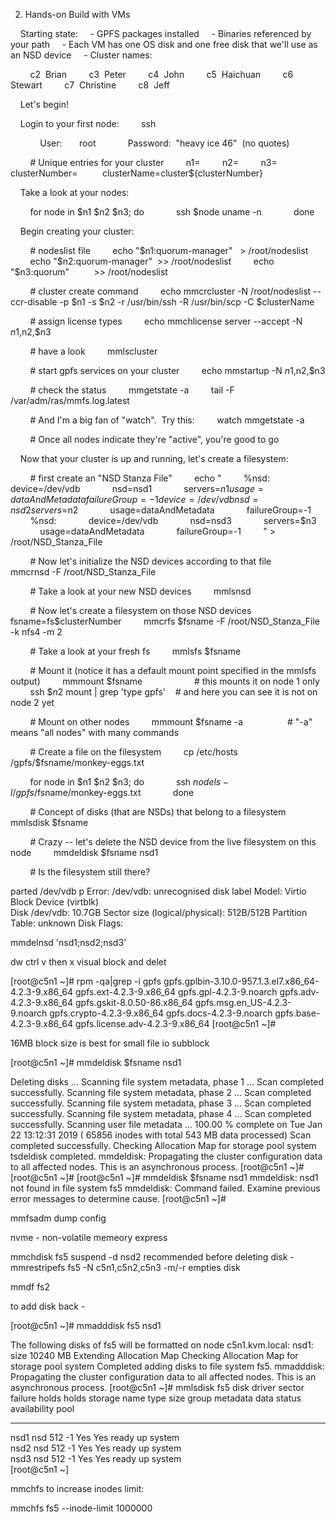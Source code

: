 2. Hands-on Build with VMs


    Starting state:
    - GPFS packages installed
    - Binaries referenced by your path
    - Each VM has one OS disk and one free disk that we'll use as an NSD device
    - Cluster names:


        c2  Brian
        c3  Peter
        c4  John
        c5  Haichuan
        c6  Stewart
        c7  Christine
        c8  Jeff


    Let's begin!


    Login to your first node:
        ssh <nodename>


            User:       root
            Password:  "heavy ice 46"  (no quotes)


        # Unique entries for your cluster
        n1=
        n2=
        n3=
        clusterNumber=
       
 clusterName=cluster${clusterNumber}




    Take a look at your nodes:


        for node in $n1 $n2 $n3; do
            ssh $node uname -n
            done




    Begin creating your cluster:


        # nodeslist file
        echo "$n1:quorum-manager"   > /root/nodeslist
        echo "$n2:quorum-manager"  >> /root/nodeslist
        echo "$n3:quorum"          >> /root/nodeslist




        # cluster create command
        echo mmcrcluster -N /root/nodeslist --ccr-disable -p $n1 -s $n2 -r /usr/bin/ssh -R /usr/bin/scp -C $clusterName


        # assign license types
        echo mmchlicense server --accept -N $n1,$n2,$n3


        # have a look
        mmlscluster


        # start gpfs services on your cluster
        echo mmstartup -N $n1,$n2,$n3


        # check the status
        mmgetstate -a
        tail -F /var/adm/ras/mmfs.log.latest


        # And I'm a big fan of "watch".  Try this:
        watch mmgetstate -a


        # Once all nodes indicate they're "active", you're good to go




    Now that your cluster is up and running, let's create a filesystem:


        # first create an "NSD Stanza File"
        echo "
        %nsd:
            device=/dev/vdb
            nsd=nsd1
            servers=$n1
            usage=dataAndMetadata
            failureGroup=-1
        %nsd:
            device=/dev/vdb
            nsd=nsd2
            servers=$n2
            usage=dataAndMetadata
            failureGroup=-1
        %nsd:
            device=/dev/vdb
            nsd=nsd3
            servers=$n3
            usage=dataAndMetadata
            failureGroup=-1
        " > /root/NSD_Stanza_File


        # Now let's initialize the NSD devices according to that file
        mmcrnsd -F /root/NSD_Stanza_File


        # Take a look at your new NSD devices
        mmlsnsd


        # Now let's create a filesystem on those NSD devices
        fsname=fs$clusterNumber
        mmcrfs $fsname -F /root/NSD_Stanza_File -k nfs4 -m 2


        # Take a look at your fresh fs
        mmlsfs $fsname


        # Mount it (notice it has a default mount point specified in the mmlsfs output)
        mmmount $fsname                     # this mounts it on node 1 only
        ssh $n2 mount | grep 'type gpfs'    # and here you can see it is not on node 2 yet


        # Mount on other nodes
        mmmount $fsname -a                  # "-a" means "all nodes" with many commands


        # Create a file on the filesystem
        cp /etc/hosts /gpfs/$fsname/monkey-eggs.txt


        for node in $n1 $n2 $n3; do
            ssh $node ls -l /gpfs/$fsname/monkey-eggs.txt
            done


        # Concept of disks (that are NSDs) that belong to a filesystem
        mmlsdisk $fsname


        # Crazy -- let's delete the NSD device from the live filesystem on this node
        mmdeldisk $fsname nsd1


        # Is the filesystem still there?



 parted /dev/vdb p
Error: /dev/vdb: unrecognised disk label
Model: Virtio Block Device (virtblk)                                      
Disk /dev/vdb: 10.7GB
Sector size (logical/physical): 512B/512B
Partition Table: unknown
Disk Flags: 

mmdelnsd 'nsd1;nsd2;nsd3'


dw
ctrl v then x visual block and delet

[root@c5n1 ~]# rpm -qa|grep -i gpfs
gpfs.gplbin-3.10.0-957.1.3.el7.x86_64-4.2.3-9.x86_64
gpfs.ext-4.2.3-9.x86_64
gpfs.gpl-4.2.3-9.noarch
gpfs.adv-4.2.3-9.x86_64
gpfs.gskit-8.0.50-86.x86_64
gpfs.msg.en_US-4.2.3-9.noarch
gpfs.crypto-4.2.3-9.x86_64
gpfs.docs-4.2.3-9.noarch
gpfs.base-4.2.3-9.x86_64
gpfs.license.adv-4.2.3-9.x86_64
[root@c5n1 ~]# 


16MB block size is best for small file io
subblock

[root@c5n1 ~]# mmdeldisk $fsname nsd1


Deleting disks ...
Scanning file system metadata, phase 1 ... 
Scan completed successfully.
Scanning file system metadata, phase 2 ... 
Scan completed successfully.
Scanning file system metadata, phase 3 ... 
Scan completed successfully.
Scanning file system metadata, phase 4 ... 
Scan completed successfully.
Scanning user file metadata ...
 100.00 % complete on Tue Jan 22 13:12:31 2019  (     65856 inodes with total        543 MB data processed)
Scan completed successfully.
Checking Allocation Map for storage pool system
tsdeldisk completed.
mmdeldisk: Propagating the cluster configuration data to all
  affected nodes.  This is an asynchronous process.
[root@c5n1 ~]# 
[root@c5n1 ~]# 
[root@c5n1 ~]# mmdeldisk $fsname nsd1
mmdeldisk: nsd1 not found in file system fs5
mmdeldisk: Command failed. Examine previous error messages to determine cause.
[root@c5n1 ~]# 

mmfsadm dump config

nvme - non-volatile memeory express


mmchdisk fs5 suspend -d nsd2
recommended before deleting disk - 
mmrestripefs fs5 -N c5n1,c5n2,c5n3 -m/-r
empties disk

mmdf fs2


to add disk back -

[root@c5n1 ~]# mmadddisk fs5 nsd1

The following disks of fs5 will be formatted on node c5n1.kvm.local:
    nsd1: size 10240 MB
Extending Allocation Map
Checking Allocation Map for storage pool system
Completed adding disks to file system fs5.
mmadddisk: Propagating the cluster configuration data to all
  affected nodes.  This is an asynchronous process.
[root@c5n1 ~]# mmlsdisk fs5
disk         driver   sector     failure holds    holds                            storage
name         type       size       group metadata data  status        availability pool
------------ -------- ------ ----------- -------- ----- ------------- ------------ ------------
nsd1         nsd         512          -1 Yes      Yes   ready         up           system       
nsd2         nsd         512          -1 Yes      Yes   ready         up           system       
nsd3         nsd         512          -1 Yes      Yes   ready         up           system       
[root@c5n1 ~]

mmchfs to increase inodes limit:


mmchfs fs5 --inode-limit 1000000

